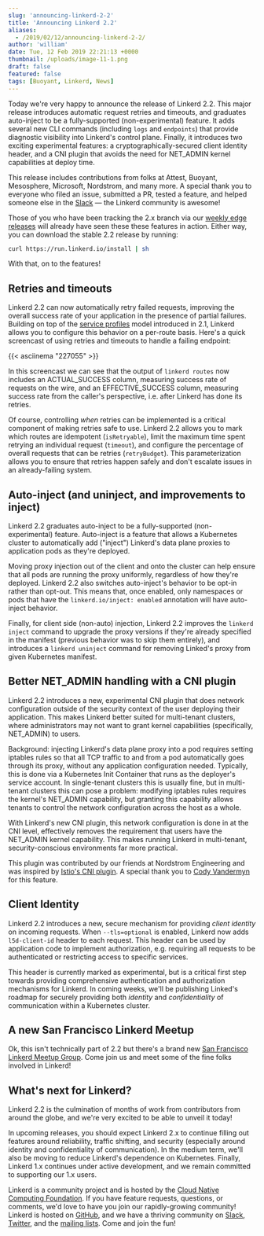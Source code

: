```yaml
---
slug: 'announcing-linkerd-2-2'
title: 'Announcing Linkerd 2.2'
aliases:
  - /2019/02/12/announcing-linkerd-2-2/
author: 'william'
date: Tue, 12 Feb 2019 22:21:13 +0000
thumbnail: /uploads/image-11-1.png
draft: false
featured: false
tags: [Buoyant, Linkerd, News]
---
```


Today we're very happy to announce the release of Linkerd 2.2. This major release introduces automatic request retries and timeouts, and graduates auto-inject to be a fully-supported (non-experimental) feature. It adds several new CLI commands (including `logs` and `endpoints`) that provide diagnostic visibility into Linkerd's control plane. Finally, it introduces two exciting experimental features: a cryptographically-secured client identity header, and a CNI plugin that avoids the need for NET_ADMIN kernel capabilities at deploy time.

This release includes contributions from folks at Attest, Buoyant, Mesosphere, Microsoft, Nordstrom, and many more. A special thank you to everyone who filed an issue, submitted a PR, tested a feature, and helped someone else in the [Slack](https://slack.linkerd.io) — the Linkerd community is awesome!

Those of you who have been tracking the 2.x branch via our [weekly edge releases](https://linkerd.io/2/edge/) will already have seen these these features in action. Either way, you can download the stable 2.2 release by running:

```bash
curl https://run.linkerd.io/install | sh
```

With that, on to the features!

## Retries and timeouts

Linkerd 2.2 can now automatically retry failed requests, improving the overall success rate of your application in the presence of partial failures. Building on top of the [service profiles](https://linkerd.io/2/features/service-profiles) model introduced in 2.1, Linkerd allows you to configure this behavior on a per-route basis. Here's a quick screencast of using retries and timeouts to handle a failing endpoint:

{{< asciinema "227055" >}}

In this screencast we can see that the output of `linkerd routes` now includes an ACTUAL_SUCCESS column, measuring success rate of requests on the wire, and an EFFECTIVE_SUCCESS column, measuring success rate from the caller's perspective, i.e. after Linkerd has done its retries.

Of course, controlling _when_ retries can be implemented is a critical component of making retries safe to use. Linkerd 2.2 allows you to mark which routes are idempotent (`isRetryable`), limit the maximum time spent retrying an individual request (`timeout`), and configure the percentage of overall requests that can be retries (`retryBudget`). This parameterization allows you to ensure that retries happen safely and don't escalate issues in an already-failing system.

## Auto-inject (and uninject, and improvements to inject)

Linkerd 2.2 graduates auto-inject to be a fully-supported (non-experimental) feature. Auto-inject is a feature that allows a Kubernetes cluster to automatically add ("inject") Linkerd's data plane proxies to application pods as they're deployed.

Moving proxy injection out of the client and onto the cluster can help ensure that all pods are running the proxy uniformly, regardless of how they're deployed. Linkerd 2.2 also switches auto-inject's behavior to be opt-in rather than opt-out. This means that, once enabled, only namespaces or pods that have the `linkerd.io/inject: enabled` annotation will have auto-inject behavior.

Finally, for client side (non-auto) injection, Linkerd 2.2 improves the `linkerd inject` command to upgrade the proxy versions if they're already specified in the manifest (previous behavior was to skip them entirely), and introduces a `linkerd uninject` command for removing Linked's proxy from given Kubernetes manifest.

## Better NET_ADMIN handling with a CNI plugin

Linkerd 2.2 introduces a new, experimental CNI plugin that does network configuration outside of the security context of the user deploying their application. This makes Linkerd better suited for multi-tenant clusters, where administrators may not want to grant kernel capabilities (specifically, NET_ADMIN) to users.

Background: injecting Linkerd's data plane proxy into a pod requires setting iptables rules so that all TCP traffic to and from a pod automatically goes through its proxy, without any application configuration needed. Typically, this is done via a Kubernetes Init Container that runs as the deployer's service account. In single-tenant clusters this is usually fine, but in multi-tenant clusters this can pose a problem: modifying iptables rules requires the kernel's NET_ADMIN capability, but granting this capability allows tenants to control the network configuration across the host as a whole.

With Linkerd's new CNI plugin, this network configuration is done in at the CNI level, effectively removes the requirement that users have the NET_ADMIN kernel capability. This makes running Linkerd in multi-tenant, security-conscious environments far more practical.

This plugin was contributed by our friends at Nordstrom Engineering and was inspired by [Istio's CNI plugin](https://github.com/istio/cni). A special thank you to [Cody Vandermyn](https://github.com/codeman9) for this feature.

## Client Identity

Linkerd 2.2 introduces a new, secure mechanism for providing _client identity_ on incoming requests. When `--tls=optional` is enabled, Linkerd now adds `l5d-client-id` header to each request. This header can be used by application code to implement authorization, e.g. requiring all requests to be authenticated or restricting access to specific services.

This header is currently marked as experimental, but is a critical first step towards providing comprehensive authentication and authorization mechanisms for Linkerd. In coming weeks, we'll be publishing Linked's roadmap for securely providing both _identity_ and _confidentiality_ of communication within a Kubernetes cluster.

## A new San Francisco Linkerd Meetup

Ok, this isn't technically part of 2.2 but there's a brand new [San Francisco Linkerd Meetup Group](https://www.meetup.com/San-Francisco-Linkerd-Meetup/). Come join us and meet some of the fine folks involved in Linkerd!

## What's next for Linkerd?

Linkerd 2.2 is the culmination of months of work from contributors from around the globe, and we're very excited to be able to unveil it today!

In upcoming releases, you should expect Linkerd 2.x to continue filling out features around reliability, traffic shifting, and security (especially around identity and confidentiality of communication). In the medium term, we'll also be moving to reduce Linkerd's dependence on Kubernetes. Finally, Linkerd 1.x continues under active development, and we remain committed to supporting our 1.x users.

Linkerd is a community project and is hosted by the [Cloud Native Computing Foundation](https://cncf.io). If you have feature requests, questions, or comments, we'd love to have you join our rapidly-growing community! Linkerd is hosted on [GitHub](https://github.com/linkerd/), and we have a thriving community on [Slack](https://slack.linkerd.io), [Twitter](https://twitter.com/linkerd), and the [mailing lists](https://linkerd.io/2/get-involved/). Come and join the fun!
